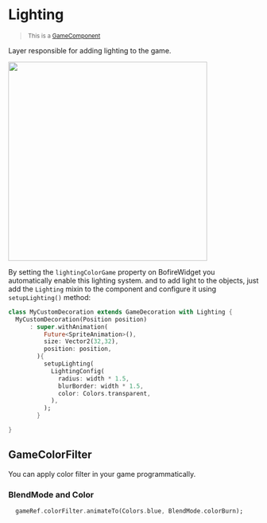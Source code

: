 # Lighting

> <small>This is a [GameComponent](https://github.com/RafaelBarbosatec/bonfire/blob/1.0.0-rc/lib/base/game_component.dart)</small>

Layer responsible for adding lighting to the game.

<img width=400 src="_media/example_lighting.jpg"></img>

By setting the `lightingColorGame` property on BofireWidget you automatically enable this lighting system. and to add light to the objects, just add the `Lighting` mixin to the component and configure it using `setupLighting()` method:

```dart
class MyCustomDecoration extends GameDecoration with Lighting {
  MyCustomDecoration(Position position)
      : super.withAnimation(
          Future<SpriteAnimation>(),
          size: Vector2(32,32),
          position: position,
        ){
          setupLighting(
            LightingConfig(
              radius: width * 1.5,
              blurBorder: width * 1.5,
              color: Colors.transparent,
            ),
          );
        }

}
```

## GameColorFilter

You can apply color filter in your game programmatically.

### BlendMode and Color

```dart
  gameRef.colorFilter.animateTo(Colors.blue, BlendMode.colorBurn);
```

